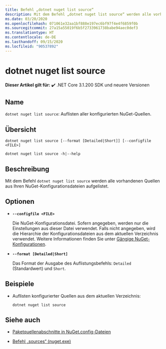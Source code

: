 ```yaml
---
title: Befehl „dotnet nuget list source“
description: Mit dem Befehl „dotnet nuget list source“ werden alle vorhandenen Quellen aus Ihren NuGet-Konfigurationsdateien aufgelistet.
ms.date: 03/20/2020
ms.openlocfilehash: 071061e32aa1bf888e197ec6bf97f4e4f6859f0b
ms.sourcegitcommit: 27a15a55019f6b5f2733961738babe94aec0def3
ms.translationtype: HT
ms.contentlocale: de-DE
ms.lasthandoff: 09/15/2020
ms.locfileid: "90537892"
---
```

# <a name="dotnet-nuget-list-source"></a>dotnet nuget list source

**Dieser Artikel gilt für:** ✔️ .NET Core 3.1.200 SDK und neuere Versionen

## <a name="name"></a>Name

`dotnet nuget list source`: Auflisten aller konfigurierten NuGet-Quellen.

## <a name="synopsis"></a>Übersicht

```dotnetcli
dotnet nuget list source [--format [Detailed|Short]] [--configfile <FILE>]

dotnet nuget list source -h|--help
```

## <a name="description"></a>Beschreibung

Mit dem Befehl `dotnet nuget list source` werden alle vorhandenen Quellen aus Ihren NuGet-Konfigurationsdateien aufgelistet.

## <a name="options"></a>Optionen

- **`--configfile <FILE>`**

  Die NuGet-Konfigurationsdatei. Sofern angegeben, werden nur die Einstellungen aus dieser Datei verwendet. Falls nicht angegeben, wird die Hierarchie der Konfigurationsdateien aus dem aktuellen Verzeichnis verwendet. Weitere Informationen finden Sie unter [Gängige NuGet-Konfigurationen](/nuget/consume-packages/configuring-nuget-behavior).

- **`--format [Detailed|Short]`**

  Das Format der Ausgabe des Auflistungsbefehls: `Detailed` (Standardwert) und `Short`.

## <a name="examples"></a>Beispiele

- Auflisten konfigurierter Quellen aus dem aktuellen Verzeichnis:

  ```dotnetcli
  dotnet nuget list source
  ```

## <a name="see-also"></a>Siehe auch

- [Paketquellenabschnitte in NuGet.config-Dateien](/nuget/reference/nuget-config-file#package-source-sections)

- [Befehl „sources“ (nuget.exe)](/nuget/reference/cli-reference/cli-ref-sources)
